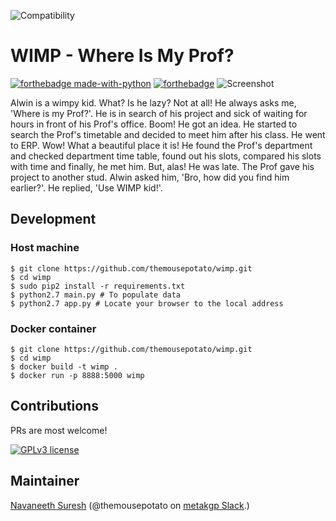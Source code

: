 ![Compatibility](https://img.shields.io/badge/compatible%20with-python2.7x-blue.svg)
# WIMP - Where Is My Prof?

[![forthebadge made-with-python](http://ForTheBadge.com/images/badges/made-with-python.svg)](https://www.python.org/)
[![forthebadge](https://forthebadge.com/images/badges/built-with-love.svg)](https://forthebadge.com)
![Screenshot](https://github.com/themousepotato/wimp/blob/master/static/screenshot.png)

Alwin is a wimpy kid. What? Is he lazy? Not at all! He always asks me, 'Where is my Prof?'. He is in search of his project and sick of waiting for hours in front of his Prof's office. Boom! He got an idea. He started to search the Prof's timetable and decided to meet him after his class. He went to ERP. Wow! What a beautiful place it is! He found the Prof's department and checked department time table, found out his slots, compared his slots with time and finally, he met him. But, alas! He was late. The Prof gave his project to another stud. Alwin asked him, 'Bro, how did you find him earlier?'. He replied, 'Use WIMP kid!'.

## Development
### Host machine
```
$ git clone https://github.com/themousepotato/wimp.git
$ cd wimp
$ sudo pip2 install -r requirements.txt
$ python2.7 main.py # To populate data
$ python2.7 app.py # Locate your browser to the local address
```

### Docker container
```
$ git clone https://github.com/themousepotato/wimp.git
$ cd wimp
$ docker build -t wimp .
$ docker run -p 8888:5000 wimp
```

## Contributions
PRs are most welcome!

[![GPLv3 license](https://img.shields.io/badge/License-GPLv3-blue.svg)](http://perso.crans.org/besson/LICENSE.html)


## Maintainer

[Navaneeth Suresh](https://github.com/themousepotato) (@themousepotato on [metakgp Slack](https://slack.metakgp.org).)

